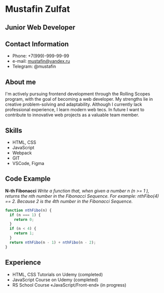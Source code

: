 # Mustafin Zulfat

## Junior Web Developer


## Contact Information
* Phone: +7(999)-999-99-99
* e-mail: mustafin@yandex.ru
* Telegram: @mustafin

## About me
I'm actively pursuing frontend development through the Rolling Scopes program, with the goal of becoming a web developer. My strengths lie in creative problem-solving and adaptability. Although I currently lack professional experience, I learn modern web tecs. In future I want to contribute to innovative web projects as a valuable team member.

## Skills
* HTML, CSS
* JavaScript
* Webpack
* GIT
* VSCode, Figma

## Code Example
**N-th Fibonacci**
_Write a function that, when given a number n (n >= 1 ), returns the nth number in the Fibonacci Sequence. For example: nthFibo(4) == 2. Because 2 is the 4th number in the Fibonacci Sequence._
```javascript
function nthFibo(n) {
  if (n === 1) {
    return 0;
  }
  if (n < 4) {
    return 1;
  }
  return nthFibo(n - 1) + nthFibo(n - 2);
}
```

## Experience
* HTML, CSS Tutorials on Udemy (completed)
* JavaScript Course on Udemy (completed)
* RS School Course «JavaScript/Front-end» (in progress)

